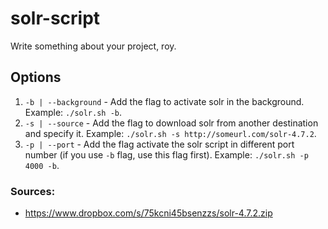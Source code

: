 # solr-script
Write something about your project, roy.

## Options
1. `-b | --background` - Add the flag to activate solr in the background. Example: `./solr.sh -b`.
2. `-s | --source` - Add the flag to download solr from another destination and specify it. Example: `./solr.sh -s http://someurl.com/solr-4.7.2`.
3. `-p | --port` - Add the flag activate the solr script in different port number (if you use `-b` flag, use this flag first). Example: `./solr.sh -p 4000 -b`.

### Sources:
* https://www.dropbox.com/s/75kcni45bsenzzs/solr-4.7.2.zip
